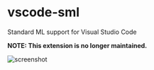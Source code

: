 # vscode-sml

Standard ML support for Visual Studio Code

**NOTE: This extension is no longer maintained.**

![screenshot](https://github.com/freebroccolo/vscode-sml/raw/master/assets/screenshot.png)
